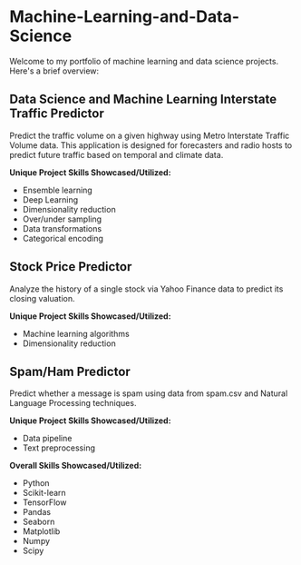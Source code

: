 # Machine-Learning-and-Data-Science

Welcome to my portfolio of machine learning and data science projects. Here's a brief overview:

## Data Science and Machine Learning Interstate Traffic Predictor

Predict the traffic volume on a given highway using Metro Interstate Traffic Volume data. This application is designed for forecasters and radio hosts to predict future traffic based on temporal and climate data.

**Unique Project Skills Showcased/Utilized:**
- Ensemble learning
- Deep Learning
- Dimensionality reduction
- Over/under sampling
- Data transformations
- Categorical encoding

## Stock Price Predictor

Analyze the history of a single stock via Yahoo Finance data to predict its closing valuation.

**Unique Project Skills Showcased/Utilized:**
- Machine learning algorithms
- Dimensionality reduction

## Spam/Ham Predictor

Predict whether a message is spam using data from spam.csv and Natural Language Processing techniques.

**Unique Project Skills Showcased/Utilized:**
- Data pipeline
- Text preprocessing

**Overall Skills Showcased/Utilized:**
- Python
- Scikit-learn
- TensorFlow
- Pandas
- Seaborn
- Matplotlib
- Numpy
- Scipy
